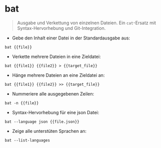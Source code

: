 # bat

> Ausgabe und Verkettung von einzelnen Dateien.
> Ein `cat`-Ersatz mit Syntax-Hervorhebung und Git-Integration.

- Gebe den Inhalt einer Datei in der Standardausgabe aus:

`bat {{file}}`

- Verkette mehrere Dateien in eine Zieldatei:

`bat {{file1}} {{file2}} > {{target_file}}`

- Hänge mehrere Dateien an eine Zieldatei an:

`bat {{file1}} {{file2}} >> {{target_file}}`

- Nummeriere alle ausgegebenen Zeilen:

`bat -n {{file}}`

- Syntax-Hervorhebung für eine json Datei:

`bat --language json {{file.json}}`

- Zeige alle unterstüten Sprachen an:

`bat --list-languages`
